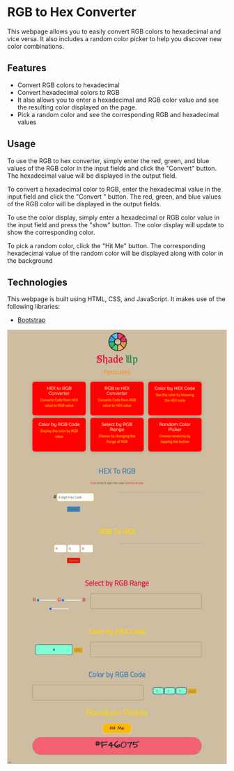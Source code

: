 # RGB to Hex Converter

This webpage allows you to easily convert RGB colors to hexadecimal and vice versa. It also includes a random color picker to help you discover new color combinations.

## Features

- Convert RGB colors to hexadecimal
- Convert hexadecimal colors to RGB
- It also allows you to enter a hexadecimal and RGB color value and see the     resulting color displayed on the page.
- Pick a random color and see the corresponding RGB and hexadecimal values

## Usage

To use the RGB to hex converter, simply enter the red, green, and blue values of the RGB color in the input fields and click the "Convert" button. The hexadecimal value will be displayed in the output field.

To convert a hexadecimal color to RGB, enter the hexadecimal value in the input field and click the "Convert " button. The red, green, and blue values of the RGB color will be displayed in the output fields. 

To use the color display, simply enter a hexadecimal or RGB color value in the input field and press the "show" button. The color display will update to show the corresponding color.

To pick a random color, click the "Hit Me" button. The corresponding hexadecimal value of the random color will be displayed along with color in the background 

## Technologies

This webpage is built using HTML, CSS, and JavaScript. It makes use of the following libraries:

- [Bootstrap](https://getbootstrap.com/)

![output](./Proj_Image/Project.png)
